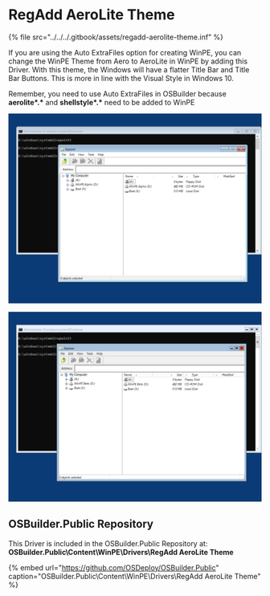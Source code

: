 # RegAdd AeroLite Theme

{% file src="../../../.gitbook/assets/regadd-aerolite-theme.inf" %}

If you are using the Auto ExtraFiles option for creating WinPE, you can change the WinPE Theme from Aero to AeroLite in WinPE by adding this Driver.  With this theme, the Windows will have a flatter Title Bar and Title Bar Buttons.  This is more in line with the Visual Style in Windows 10.

Remember, you need to use Auto ExtraFiles in OSBuilder because **aerolite\*.\*** and **shellstyle\*.\*** need to be added to WinPE

![WinPE Aero Theme](../../../.gitbook/assets/2018-10-18_22-59-25.png)

![WinPE AeroLite Theme](../../../.gitbook/assets/2018-10-18_22-59-31.png)

## OSBuilder.Public Repository

This Driver is included in the OSBuilder.Public Repository at: **OSBuilder.Public\Content\WinPE\Drivers\RegAdd AeroLite Theme**

{% embed url="https://github.com/OSDeploy/OSBuilder.Public" caption="OSBuilder.Public\\Content\\WinPE\\Drivers\\RegAdd AeroLite Theme" %}




